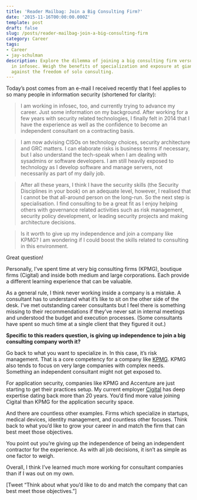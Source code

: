 ```yaml
---
title: 'Reader Mailbag: Join a Big Consulting Firm?'
date: '2015-11-16T00:00:00.000Z'
template: post
draft: false
slug: /posts/reader-mailbag-join-a-big-consulting-firm
category: Career
tags:
- Career
- jay-schulman
description: Explore the dilemma of joining a big consulting firm versus staying independent
  in infosec. Weigh the benefits of specialization and exposure at giants like KPMG
  against the freedom of solo consulting.
---
```

Today’s post comes from an e-mail I received recently that I feel applies to so many people in information security (shortened for clarity):

> I am working in infosec, too, and currently trying to advance my career. Just some information on my background. After working for a few years with security related technologies, I finally felt in 2014 that I have the experience as well as the confidence to become an independent consultant on a contracting basis.

> I am now advising CISOs on technology choices, security architecture and GRC matters. I can elaborate risks is business terms if necessary, but I also understand the tech-speak when I am dealing with sysadmins or software developers. I am still heavily exposed to technology as I develop software and manage servers, not necessarily as part of my daily job.

> After all these years, I think I have the security skills (the Security Disciplines in your book) on an adequate level, however, I realised that I cannot be that all-around person on the long-run. So the next step is specialisation. I find consulting to be a great fit as I enjoy helping others with governance related activities such as risk management, security policy development, or leading security projects and making architecture decisions.

> Is it worth to give up my independence and join a company like KPMG? I am wondering if I could boost the skills related to consulting in this environment.

Great question!

Personally, I’ve spent time at very big consulting firms (KPMG), boutique firms (Cigital) and inside both medium and large corporations. Each provide a different learning experience that can be valuable.

As a general rule, I think never working inside a company is a mistake. A consultant has to understand what it’s like to sit on the other side of the desk. I’ve met outstanding career consultants but I feel there is something missing to their recommendations if they’ve never sat in internal meetings and understood the budget and execution processes. (Some consultants have spent so much time at a single client that they figured it out.)

**Specific to this readers question, is giving up independence to join a big consulting company worth it?**

Go back to what you want to specialize in. In this case, it’s risk management. That is a core competency for a company like [KPMG](https://home.kpmg.com/xx/en/home/services/advisory/risk-consulting/it-advisory-services/cyber-security.html). KPMG also tends to focus on very large companies with complex needs. Something an independent consultant might not get exposed to.

For application security, companies like KPMG and Accenture are just starting to get their practices setup. My current employer [Cigital](http://www.cigital.com) has deep expertise dating back more than 20 years. You’d find more value joining Cigital than KPMG for the application security space.

And there are countless other examples. Firms which specialize in startups, medical devices, identity management, and countless other focuses. Think back to what you’d like to grow your career in and match the firm that can best meet those objectives.

You point out you’re giving up the independence of being an independent contractor for the experience. As with all job decisions, it isn’t as simple as one factor to weigh.

Overall, I think I’ve learned much more working for consultant companies than if I was out on my own.

[Tweet “Think about what you’d like to do and match the company that can best meet those objectives.”]
